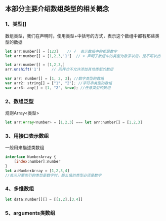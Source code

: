 本部分主要介绍数组类型的相关概念</br>
---
### 1、类型[]
数组类型，我们在声明时，使用类型+中括号的方式，表示这个数组中都有那些类型的数据

```js
let arr:number[] = [123]    // √  表示数组中的都是数字
let arr:number[] = [1,2,3,'1']  // × 声明了数组中的类型为数字以后，是不可以出现字符串的形式的

let arr:number[] = [1,2,3,]
arr.unshift('1')     // 同样也不允许添加其他类型的数组
 
var arr: number[] = [1, 2, 3]; //数字类型的数组
var arr2: string[] = ["1", "2"]; //字符串类型的数组
var arr3: any[] = [1, "2", true]; //任意类型的数组
```
### 2、数组泛型

规则Array<类型>
```js
let arr:Array<number> = [1,2,3] === let arr:number[] = [1,2,3]
```

### 3、用接口表示数组
一般用来描述类数组
```js
interface NumberArray {
    [index:number]:number
}
let a:NumberArray = [1,2,3,4]
//表示只要索引的类型是数字时，那么值的类型必须是数字
```

### 4、多维数组

```js
let data:number[][] = [[1,2],[3,4]]
```

### 5、arguments类数组





